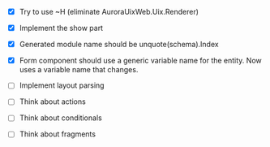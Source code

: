- [x] Try to use ~H (eliminate AuroraUixWeb.Uix.Renderer)
- [x] Implement the show part
- [x] Generated module name should be unquote(schema).Index
- [x] Form component should use a generic variable name for the entity. Now uses a variable name that changes.
- [ ] Implement layout parsing
- [ ] Think about actions
- [ ] Think about conditionals
- [ ] Think about fragments

